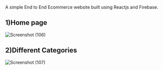 A simple End to End Ecommerce website built using Reactjs and Firebase.

1)Home page
---------------------------------------------------------------
![Screenshot (106)](https://user-images.githubusercontent.com/97245908/190694966-af5bcc44-9b58-4006-b84c-607ff877d5cc.png)

2)Different Categories
-----------------------------------------------------------------
![Screenshot (107)](https://user-images.githubusercontent.com/97245908/190695971-90c37a14-931b-4874-9c85-6d5ac38881a7.png)

